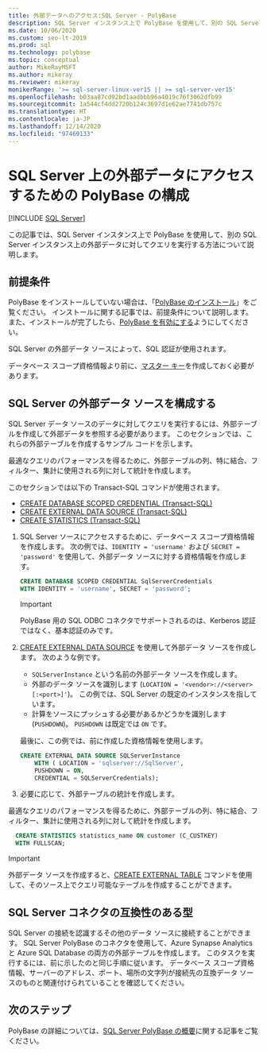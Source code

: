 ```yaml
---
title: 外部データへのアクセス:SQL Server - PolyBase
description: SQL Server インスタンス上で PolyBase を使用して、別の SQL Server インスタンス上の外部データに対してクエリを実行する方法について説明します。 外部データを参照する外部テーブルを作成します。
ms.date: 10/06/2020
ms.custom: seo-lt-2019
ms.prod: sql
ms.technology: polybase
ms.topic: conceptual
author: MikeRayMSFT
ms.author: mikeray
ms.reviewer: mikeray
monikerRange: '>= sql-server-linux-ver15 || >= sql-server-ver15'
ms.openlocfilehash: b03aa87cd92bd1aadbbb96a4019c76f3062dfb99
ms.sourcegitcommit: 1a544cf4dd2720b124c3697d1e62ae7741db757c
ms.translationtype: HT
ms.contentlocale: ja-JP
ms.lasthandoff: 12/14/2020
ms.locfileid: "97469133"
---
```

# <a name="configure-polybase-to-access-external-data-in-sql-server"></a>SQL Server 上の外部データにアクセスするための PolyBase の構成

 [!INCLUDE [SQL Server](../../includes/applies-to-version/sqlserver.md)]

この記事では、SQL Server インスタンス上で PolyBase を使用して、別の SQL Server インスタンス上の外部データに対してクエリを実行する方法について説明します。

## <a name="prerequisites"></a>前提条件

PolyBase をインストールしていない場合は、「[PolyBase のインストール](polybase-installation.md)」をご覧ください。 インストールに関する記事では、前提条件について説明します。 また、インストールが完了したら、[PolyBase を有効にする](polybase-installation.md#enable)ようにしてください。

SQL Server の外部データ ソースによって、SQL 認証が使用されます。

データベース スコープ資格情報より前に、[マスター キー](../../t-sql/statements/create-master-key-transact-sql.md)を作成しておく必要があります。 

## <a name="configure-a-sql-server-external-data-source"></a>SQL Server の外部データ ソースを構成する

SQL Server データ ソースのデータに対してクエリを実行するには、外部テーブルを作成して外部データを参照する必要があります。 このセクションでは、これらの外部テーブルを作成するサンプル コードを示します。
 
最適なクエリのパフォーマンスを得るために、外部テーブルの列、特に結合、フィルター、集計に使用される列に対して統計を作成します。

このセクションでは以下の Transact-SQL コマンドが使用されます。

- [CREATE DATABASE SCOPED CREDENTIAL (Transact-SQL)](../../t-sql/statements/create-database-scoped-credential-transact-sql.md)
- [CREATE EXTERNAL DATA SOURCE (Transact-SQL)](../../t-sql/statements/create-external-data-source-transact-sql.md) 
- [CREATE STATISTICS (Transact-SQL)](../../t-sql/statements/create-statistics-transact-sql.md)

1. SQL Server ソースにアクセスするために、データベース スコープ資格情報を作成します。 次の例では、`IDENTITY = 'username'` および `SECRET = 'password'` を使用して、外部データ ソースに対する資格情報を作成します。

    ```sql
    CREATE DATABASE SCOPED CREDENTIAL SqlServerCredentials
    WITH IDENTITY = 'username', SECRET = 'password';
    ```
   >[!IMPORTANT]
   >PolyBase 用の SQL ODBC コネクタでサポートされるのは、Kerberos 認証ではなく、基本認証のみです。

1. [CREATE EXTERNAL DATA SOURCE](../../t-sql/statements/create-external-data-source-transact-sql.md) を使用して外部データ ソースを作成します。 次のような例です。

   - `SQLServerInstance` という名前の外部データ ソースを作成します。
   - 外部のデータ ソースを識別します (`LOCATION = '<vendor>://<server>[:<port>]'`)。 この例では、SQL Server の既定のインスタンスを指しています。
   - 計算をソースにプッシュする必要があるかどうかを識別します (`PUSHDOWN`)。 `PUSHDOWN` は既定では `ON` です。

   最後に、この例では、前に作成した資格情報を使用します。

    ```sql
    CREATE EXTERNAL DATA SOURCE SQLServerInstance
        WITH ( LOCATION = 'sqlserver://SqlServer',
        PUSHDOWN = ON,
        CREDENTIAL = SQLServerCredentials);
    ```

1. 必要に応じて、外部テーブルの統計を作成します。

  最適なクエリのパフォーマンスを得るために、外部テーブルの列、特に結合、フィルター、集計に使用される列に対して統計を作成します。

  ```sql
    CREATE STATISTICS statistics_name ON customer (C_CUSTKEY)
    WITH FULLSCAN;
  ```

>[!IMPORTANT]
>外部データ ソースを作成すると、[CREATE EXTERNAL TABLE](../../t-sql/statements/create-external-table-transact-sql.md) コマンドを使用して、そのソース上でクエリ可能なテーブルを作成することができます。

## <a name="sql-server-connector-compatible-types"></a>SQL Server コネクタの互換性のある型

SQL Server の接続を認識するその他のデータ ソースに接続することができます。 SQL Server PolyBase のコネクタを使用して、Azure Synapse Analytics と Azure SQL Database の両方の外部テーブルを作成します。 このタスクを実行するには、前に示したのと同じ手順に従います。 データベース スコープ資格情報、サーバーのアドレス、ポート、場所の文字列が接続先の互換データ ソースのものと関連付けられていることを確認してください。

## <a name="next-steps"></a>次のステップ

PolyBase の詳細については、[SQL Server PolyBase の概要](polybase-guide.md)に関する記事をご覧ください。
